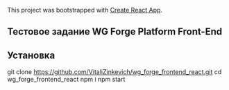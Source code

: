 This project was bootstrapped with [Create React App](https://github.com/facebook/create-react-app).
## Тестовое задание WG Forge Platform Front-End

## Установка

git clone https://github.com/VitaliZinkevich/wg_forge_frontend_react.git
cd wg_forge_frontend_react
npm i
npm start
